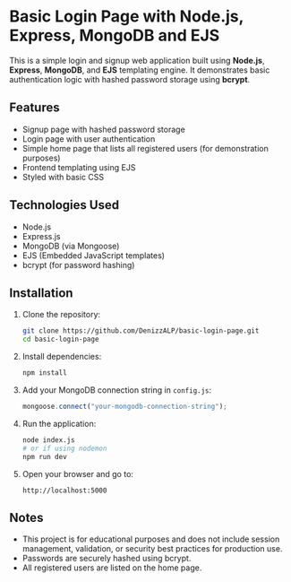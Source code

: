 # Basic Login Page with Node.js, Express, MongoDB and EJS

This is a simple login and signup web application built using **Node.js**, **Express**, **MongoDB**, and **EJS** templating engine. It demonstrates basic authentication logic with hashed password storage using **bcrypt**.

## Features

- Signup page with hashed password storage
- Login page with user authentication
- Simple home page that lists all registered users (for demonstration purposes)
- Frontend templating using EJS
- Styled with basic CSS

## Technologies Used

- Node.js
- Express.js
- MongoDB (via Mongoose)
- EJS (Embedded JavaScript templates)
- bcrypt (for password hashing)

## Installation

1. Clone the repository:
   ```bash
   git clone https://github.com/DenizzALP/basic-login-page.git
   cd basic-login-page
   ```

2. Install dependencies:
   ```bash
   npm install
   ```

3. Add your MongoDB connection string in `config.js`:
   ```js
   mongoose.connect("your-mongodb-connection-string");
   ```

4. Run the application:
   ```bash
   node index.js
   # or if using nodemon
   npm run dev
   ```

5. Open your browser and go to:
   ```
   http://localhost:5000
   ```

## Notes

- This project is for educational purposes and does not include session management, validation, or security best practices for production use.
- Passwords are securely hashed using bcrypt.
- All registered users are listed on the home page.

